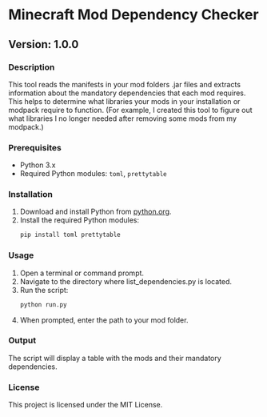 # Minecraft Mod Dependency Checker

## Version: 1.0.0

### Description
This tool reads the manifests in your mod folders .jar files and extracts information about the mandatory dependencies that each mod requires.
This helps to determine what libraries your mods in your installation or modpack require to function.
(For example, I created this tool to figure out what libraries I no longer needed after removing some mods from my modpack.)

### Prerequisites
- Python 3.x
- Required Python modules: `toml`, `prettytable`

### Installation
1. Download and install Python from [python.org](https://www.python.org/).
2. Install the required Python modules:
   ```sh
   pip install toml prettytable

### Usage
1. Open a terminal or command prompt.
2. Navigate to the directory where list_dependencies.py is located.
3. Run the script:
	```sh
	python run.py
4. When prompted, enter the path to your mod folder.

### Output
The script will display a table with the mods and their mandatory dependencies.

### License
This project is licensed under the MIT License.
